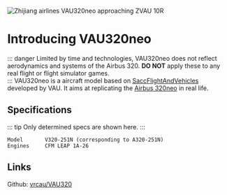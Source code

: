 ![Zhijiang airlines VAU320neo approaching ZVAU 10R](/v320neo/01.webp)
# Introducing VAU320neo
::: danger
Limited by time and technologies, VAU320neo does not reflect aerodynamics and systems of the Airbus 320. **DO NOT** apply these to any real flight or flight simulator games.  
:::
VAU320neo is a aircraft model based on [SaccFlightAndVehicles](https://github.com/Sacchan-VRC/SaccFlightAndVehicles) developed by VAU. It aims at replicating the [Airbus 320neo](https://aircraft.airbus.com/en/aircraft/a320-the-most-successful-aircraft-family-ever/a320neo) in real life.

## Specifications
::: tip
Only determined specs are shown here.
:::
```
Model       V320-251N (corresponding to A320-251N)
Engines     CFM LEAP 1A-26
```
## Links
Github: [vrcau/VAU320](https://github.com/vrcau/VAU320)